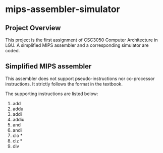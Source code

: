 # mips-assembler-simulator

## Project Overview

This project is the first assignment of CSC3050 Computer Architecture in LGU. A simplified MIPS assembler and a corresponding simulator are coded.

## Simplified MIPS assembler
This assembler does not support pseudo-instructions nor co-processor instructions. It strictly follows the format in the textbook.

The supporting instructions are listed below:
1. add
2. addu
3. addi
4. addiu
5. and
6. andi
7. clo *
8. clz *
9. div



